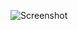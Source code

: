 ![Screenshot](https://raw.githubusercontent.com/Cryakl/Ultimate-RAT-Collection/refs/heads/main/IndSocketRat/IndSocket%20RAT%20v1.6%20RC1/Screenshot.png)
